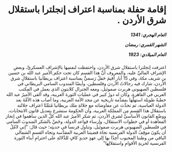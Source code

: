 <h1 dir="rtl">إقامة حفلة بمناسبة اعتراف إنجلترا باستقلال شرق الأردن  .</h1>

<h5 dir="rtl">العام الهجري:  1341

الشهر القمري: رمضان

العام الميلادي: 1923</h5>

<p dir="rtl">اعترفت إنجلترا باستقلال شرق الأردن، واحتفظت لنفسِها بالإشراف العسكريِّ، وبعضِ الإشرافِ الماليِّ عليه، والمعروف أنَّ هذا القسم كان تحت حكم ِالأمير عبد الله بن حسين بن شريف مكةَ، وفي 15 أيار أقيمَ حَفلٌ رَسميٌّ بمناسبة اعتراف بريطانيا باستقلالِ شرق الأردن، شارك فيه رجالاتُ الأردن وفلسطين، وأيضًا المندوب السامي البريطاني في فلسطين الصهيوني هربرت صموئيل، ومعه الجنرال كلايتون الذي يعمل في المكتب العربي في القاهرة، وكان له دورٌ كبير في عمليات الثورة العربية، وقد ألقى الأميرُ عبد الله خطبةً طويلة استهلَّها بمقدِّمة تاريخية عن مجد الأمة العربية، وما أصاب هذه الأمَّةَ بعد الدولة العباسية، ثم تحدَّث عن مفاوضاته مع جلالةِ ملك بريطانيا مُثمِّنًا اعتراف جلالته باستقلال هذا القِسمِ مِن المملكة العربية، وأن الحكومةَ ستشرع بتعديل قانون الانتخابات، ووضْعِ القانون الأساسيِّ لشرق الأردن، ثم شكر الأميرُ عبد الله كلَّ الذين ساهموا في إنجاز المعاهدة أو في خطوات الاستقلال، وإرساء قواعد الدولة، وخَصَّ بالشكر المندوبَ السامي في فلسطين الصهيوني هربرت صموئيل، وتناول فرنسا في حديثِه؛ حيث قال: "إني لآمُلُ أن يكونَ موقِفُ الدولة الفرنسية تجاهَ قضيتنا العربية المقدَّسة وتجاه القسم الشمالي الباقي من وطننا المحبوب آخِذًا بها إلى عهدٍ جديدٍ كافٍ للدَّلالةِ على احترامِ أبناء الثورة الفرنسية لحريةِ الأقوامِ واستقلالِها"</p></br>
